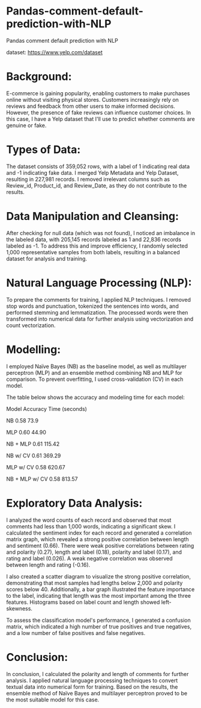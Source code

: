 # Pandas-comment-default-prediction-with-NLP
Pandas comment default prediction with NLP

dataset: https://www.yelp.com/dataset 

# Background:

E-commerce is gaining popularity, enabling customers to make purchases online without visiting physical stores. Customers increasingly rely on reviews and feedback from other users to make informed decisions. However, the presence of fake reviews can influence customer choices. In this case, I have a Yelp dataset that I'll use to predict whether comments are genuine or fake.

# Types of Data:

The dataset consists of 359,052 rows, with a label of 1 indicating real data and -1 indicating fake data. I merged Yelp Metadata and Yelp Dataset, resulting in 227,981 records. I removed irrelevant columns such as Review_id, Product_id, and Review_Date, as they do not contribute to the results.

# Data Manipulation and Cleansing:

After checking for null data (which was not found), I noticed an imbalance in the labeled data, with 205,145 records labeled as 1 and 22,836 records labeled as -1. To address this and improve efficiency, I randomly selected 1,000 representative samples from both labels, resulting in a balanced dataset for analysis and training.

# Natural Language Processing (NLP):

To prepare the comments for training, I applied NLP techniques. I removed stop words and punctuation, tokenized the sentences into words, and performed stemming and lemmatization. The processed words were then transformed into numerical data for further analysis using vectorization and count vectorization.

# Modelling:

I employed Naïve Bayes (NB) as the baseline model, as well as multilayer perceptron (MLP) and an ensemble method combining NB and MLP for comparison. To prevent overfitting, I used cross-validation (CV) in each model.

The table below shows the accuracy and modeling time for each model:

Model	Accuracy	Time (seconds)

NB	0.58	73.9

MLP	0.60	44.90

NB + MLP	0.61	115.42

NB w/ CV	0.61	369.29

MLP w/ CV	0.58	620.67

NB + MLP w/ CV	0.58	813.57

# Exploratory Data Analysis:

I analyzed the word counts of each record and observed that most comments had less than 1,000 words, indicating a significant skew. I calculated the sentiment index for each record and generated a correlation matrix graph, which revealed a strong positive correlation between length and sentiment (0.66). There were weak positive correlations between rating and polarity (0.27), length and label (0.18), polarity and label (0.17), and rating and label (0.026). A weak negative correlation was observed between length and rating (-0.16).

I also created a scatter diagram to visualize the strong positive correlation, demonstrating that most samples had lengths below 2,000 and polarity scores below 40. Additionally, a bar graph illustrated the feature importance to the label, indicating that length was the most important among the three features. Histograms based on label count and length showed left-skewness.

To assess the classification model's performance, I generated a confusion matrix, which indicated a high number of true positives and true negatives, and a low number of false positives and false negatives.

# Conclusion:

In conclusion, I calculated the polarity and length of comments for further analysis. I applied natural language processing techniques to convert textual data into numerical form for training. Based on the results, the ensemble method of Naïve Bayes and multilayer perceptron proved to be the most suitable model for this case.
